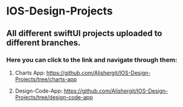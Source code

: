 # IOS-Design-Projects



## All different swiftUI projects uploaded to different branches. 

### Here you can click to the link and navigate through them:

1) Charts App:  https://github.com/Alishergit/IOS-Design-Projects/tree/charts-app

2) Design-Code-App: https://github.com/Alishergit/IOS-Design-Projects/tree/design-code-app
